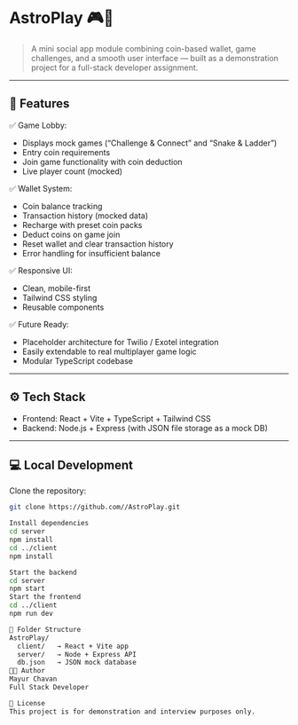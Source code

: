 # AstroPlay 🎮🔮

> A mini social app module combining coin-based wallet, game challenges, and a smooth user interface — built as a demonstration project for a full-stack developer assignment.

---

## 🚀 Features

✅ Game Lobby:
- Displays mock games (“Challenge & Connect” and “Snake & Ladder”)
- Entry coin requirements
- Join game functionality with coin deduction
- Live player count (mocked)

✅ Wallet System:
- Coin balance tracking
- Transaction history (mocked data)
- Recharge with preset coin packs
- Deduct coins on game join
- Reset wallet and clear transaction history
- Error handling for insufficient balance

✅ Responsive UI:
- Clean, mobile-first
- Tailwind CSS styling
- Reusable components

✅ Future Ready:
- Placeholder architecture for Twilio / Exotel integration
- Easily extendable to real multiplayer game logic
- Modular TypeScript codebase

---

## ⚙️ Tech Stack

- Frontend: React + Vite + TypeScript + Tailwind CSS
- Backend: Node.js + Express (with JSON file storage as a mock DB)

---

## 💻 Local Development

Clone the repository:

```bash
git clone https://github.com//AstroPlay.git

Install dependencies
cd server
npm install
cd ../client
npm install

Start the backend
cd server
npm start
Start the frontend
cd ../client
npm run dev

🧩 Folder Structure
AstroPlay/
  client/   → React + Vite app
  server/   → Node + Express API
  db.json   → JSON mock database
👨‍💻 Author
Mayur Chavan
Full Stack Developer

📄 License
This project is for demonstration and interview purposes only.
